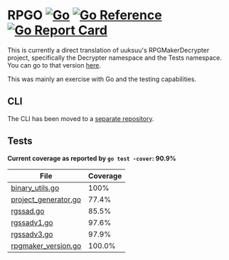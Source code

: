 # RPGO [![Go](https://github.com/xubiod/rpgo/actions/workflows/go.yml/badge.svg)](https://github.com/xubiod/rpgo/actions/workflows/go.yml) [![Go Reference](https://pkg.go.dev/badge/github.com/xubiod/rpgo.svg)](https://pkg.go.dev/github.com/xubiod/rpgo) [![Go Report Card](https://goreportcard.com/badge/github.com/xubiod/rpgo)](https://goreportcard.com/report/github.com/xubiod/rpgo)

This is currently a direct translation of uuksuu's RPGMakerDecrypter project,
specifically the Decrypter namespace and the Tests namespace. You can go to that
version [here](https://github.com/uuksu/RPGMakerDecrypter/).

This was mainly an exercise with Go and the testing capabilities.

## CLI

The CLI has been moved to a [separate repository](https://github.com/xubiod/rpgo-cli). 

## Tests

**Current coverage as reported by `go test -cover`: 90.9%**

|File|Coverage|
|-|-|
|[binary_utils.go](binary_utils.go)|100%|
|[project_generator.go](project_generator.go)|77.4%|
|[rgssad.go](rgssad.go)|85.5%|
|[rgssadv1.go](rgssadv1.go)|97.6%|
|[rgssadv3.go](rgssadv3.go)|97.9%|
|[rpgmaker_version.go](rpgmaker_version.go)|100.0%|
